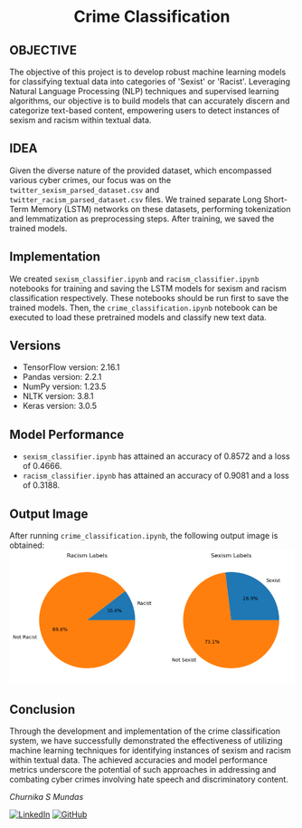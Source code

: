 <div align="center">
  <h1>Crime Classification</h1>
</div>

## OBJECTIVE
The objective of this project is to develop robust machine learning models for classifying textual data into categories of 'Sexist' or 'Racist'. Leveraging Natural Language Processing (NLP) techniques and supervised learning algorithms, our objective is to build models that can accurately discern and categorize text-based content, empowering users to detect instances of sexism and racism within textual data.

## IDEA
Given the diverse nature of the provided dataset, which encompassed various cyber crimes, our focus was on the `twitter_sexism_parsed_dataset.csv` and `twitter_racism_parsed_dataset.csv` files. We trained separate Long Short-Term Memory (LSTM) networks on these datasets, performing tokenization and lemmatization as preprocessing steps. After training, we saved the trained models. 

## Implementation
We created `sexism_classifier.ipynb` and `racism_classifier.ipynb` notebooks for training and saving the LSTM models for sexism and racism classification respectively. These notebooks should be run first to save the trained models. Then, the `crime_classification.ipynb` notebook can be executed to load these pretrained models and classify new text data.

## Versions
- TensorFlow version: 2.16.1
- Pandas version: 2.2.1
- NumPy version: 1.23.5
- NLTK version: 3.8.1
- Keras version: 3.0.5

## Model Performance
- `sexism_classifier.ipynb` has attained an accuracy of 0.8572 and a loss of 0.4666.
- `racism_classifier.ipynb` has attained an accuracy of 0.9081 and a loss of 0.3188.

## Output Image
After running `crime_classification.ipynb`, the following output image is obtained:
![Output Image](https://github.com/stackaway/Crime_classification/blob/main/Images/output.png)

## Conclusion
Through the development and implementation of the crime classification system, we have successfully demonstrated the effectiveness of utilizing machine learning techniques for identifying instances of sexism and racism within textual data. The achieved accuracies and model performance metrics underscore the potential of such approaches in addressing and combating cyber crimes involving hate speech and discriminatory content.

*Churnika S Mundas*

  
[![LinkedIn](https://img.shields.io/badge/linkedin-%230077B5.svg?style=for-the-badge&logo=linkedin&logoColor=white)](https://www.linkedin.com/in/churnika-mundas-64767b246/) [![GitHub](https://img.shields.io/badge/github-%23121011.svg?style=for-the-badge&logo=github&logoColor=white)](https://github.com/stackaway) 
